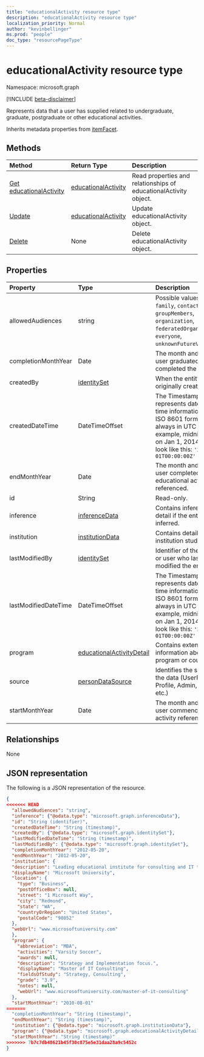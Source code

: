 ```yaml
---
title: "educationalActivity resource type"
description: "educationalActivity resource type"
localization_priority: Normal
author: "kevinbellinger"
ms.prod: "people"
doc_type: "resourcePageType"
---
```


# educationalActivity resource type

Namespace: microsoft.graph

[!INCLUDE [beta-disclaimer](../../includes/beta-disclaimer.md)]

Represents data that a user has supplied related to undergraduate, graduate, postgraduate or other educational activities.

Inherits metadata properties from [itemFacet](itemfacet.md).

## Methods

| Method                                                       | Return Type                                   | Description                                                      |
|:-------------------------------------------------------------|:----------------------------------------------|:-----------------------------------------------------------------|
| [Get educationalActivity](../api/educationalactivity-get.md) | [educationalActivity](educationalactivity.md) | Read properties and relationships of educationalActivity object. |
| [Update](../api/educationalactivity-update.md)               | [educationalActivity](educationalactivity.md) | Update educationalActivity object.                               |
| [Delete](../api/educationalactivity-delete.md)               | None                                          | Delete educationalActivity object.                               |

## Properties

| Property             | Type                                                      | Description                                                                                                                                                                                     |
|:---------------------|:----------------------------------------------------------|:------------------------------------------------------------------------------------------------------------------------------------------------------------------------------------------------|
|allowedAudiences      |string                                                     | Possible values are: `me`, `family`, `contacts`, `groupMembers`, `organization`, `federatedOrganizations`, `everyone`, `unknownFutureValue`.                                                    |
|completionMonthYear   |Date                                                       | The month and year the user graduated or completed the activity.                                                                                                                                |
|createdBy             |[identitySet](identityset.md)                              | When the entity was originally created.                                                                                                                                                         |
|createdDateTime       |DateTimeOffset                                             | The Timestamp type represents date and time information using ISO 8601 format and is always in UTC time. For example, midnight UTC on Jan 1, 2014 would look like this: `'2014-01-01T00:00:00Z'`|
|endMonthYear          |Date                                                       | The month and year the user completed the educational activity referenced.                                                                                                                      |
|id                    |String                                                     | Read-only.                                                                                                                                                                                      |
|inference             |[inferenceData](inferencedata.md)                          | Contains inference detail if the entity is inferred.                                                                                                                                            |
|institution           |[institutionData](institutiondata.md)                      | Contains details of the institution studied at.                                                                                                                                                 |
|lastModifiedBy        |[identitySet](identityset.md)                              | Identifier of the partner or user who last modified the entity.                                                                                                                                 |
|lastModifiedDateTime  |DateTimeOffset                                             | The Timestamp type represents date and time information using ISO 8601 format and is always in UTC time. For example, midnight UTC on Jan 1, 2014 would look like this: `'2014-01-01T00:00:00Z'`|
|program               |[educationalActivityDetail](educationalactivitydetail.md)  |Contains extended information about the program or course.                                                                                                                                       |
|source                |[personDataSource](personDataSource.md)                    | Identifies the source of the data (UserProvided, Profile, Admin, LinkedIn etc.)                                                                                                                 |
|startMonthYear        |Date                                                       |The month and year the user commenced the activity referenced.                                                                                                                                   |

## Relationships

None

## JSON representation

The following is a JSON representation of the resource.

<!-- {
  "blockType": "resource",
  "optionalProperties": [

  ],
  "@odata.type": "microsoft.graph.educationalActivity",
  "baseType": "microsoft.graph.itemfacet",
  "keyProperty": "id"

}-->

```json
{
<<<<<<< HEAD
  "allowedAudiences": "string",
  "inference": {"@odata.type": "microsoft.graph.inferenceData"},
  "id": "String (identifier)",
  "createdDateTime": "String (timestamp)",
  "createdBy": {"@odata.type": "microsoft.graph.identitySet"},
  "lastModifiedDateTime": "String (timestamp)",
  "lastModifiedBy": {"@odata.type": "microsoft.graph.identitySet"},
  "completionMonthYear": "2012-05-20",
  "endMonthYear": "2012-05-20",
  "institution": {
  "description": "Leading educational institute for consulting and IT training",
  "displayName": "Microsoft University",
  "location": {
    "type": "Business",
    "postOfficeBox": null,
    "street": "1 Microsoft Way",
    "city": "Redmond",
    "state": "WA",
    "countryOrRegion": "United States",
    "postalCode": "98052"
  },
  "webUrl": "www.microsoftuniversity.com"
  },
  "program": {
    "abbreviation": "MBA",
    "activities": "Varsity Soccer",
    "awards": null,
    "description": "Strategy and Implementation focus.",
    "displayName": "Master of IT Consulting",
    "fieldsOfStudy": "Strategy, Consulting",
    "grade": "3.9",
    "notes": null,
    "webUrl": "www.microsoftuniversity.com/master-of-it-consulting"
  },
  "startMonthYear": "2010-08-01"
=======
  "completionMonthYear": "String (timestamp)",
  "endMonthYear": "String (timestamp)",
  "institution": {"@odata.type": "microsoft.graph.institutionData"},
  "program": {"@odata.type": "microsoft.graph.educationalActivityDetail"},
  "startMonthYear": "String (timestamp)" 
>>>>>>> 7b7c7db48621b45f30c875e5e31daa28a9c5452c
}
```

<!-- uuid: 16cd6b66-4b1a-43a1-adaf-3a886856ed98
2019-02-04 14:57:30 UTC -->
<!-- {
  "type": "#page.annotation",
  "description": "educationalActivity resource",
  "keywords": "",
  "section": "documentation",
  "tocPath": ""
}-->